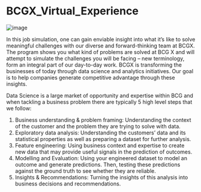 # BCGX_Virtual_Experience
![image](https://github.com/Rayonushi/BCGX_Virtual_Experience/assets/91659975/7d53cd5a-074f-4749-9a98-b3906129af89)

In this job simulation, one can gain enviable insight into what it’s like to solve meaningful challenges with our diverse and forward-thinking team at BCGX. The program shows you what kind of problems are solved at BCG X and will attempt to simulate the challenges you will be facing – new terminology, form an integral part of our day-to-day work.
BCGX is transforming the businesses of today through data science and analytics initiatives. Our goal is to help companies generate competitive advantage through these insights. 

Data Science is a large market of opportunity and expertise within BCG and when tackling a business problem there are typically 5 high level steps that we follow:
1.	Business understanding & problem framing: Understanding the context of the customer and the problem they are trying to solve with data.
2.	Exploratory data analysis:   Understanding the customers’ data and its statistical properties as well as preparing a dataset for further analysis.
3.	Feature engineering: Using business context and expertise to create new data that may provide useful signals in the prediction of outcomes.
4.	Modelling and Evaluation: Using your engineered dataset to model an outcome and generate predictions. Then, testing these predictions against the ground truth to see whether they are reliable.
5.	Insights & Recommendations: Turning the insights of this analysis into business decisions and recommendations.
